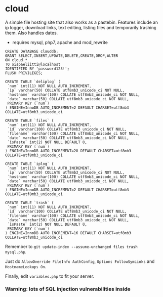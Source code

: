 # cloud
A simple file hosting site that also works as a pastebin. Features include an ip logger, download links, text editing, listing files and temporarily trashing them. Also handles dates.

- requires mysql, php7, apache and mod_rewrite

```
CREATE DATABASE clouddb;
GRANT SELECT,INSERT,UPDATE,DELETE,CREATE,DROP,ALTER
ON cloud.*
TO oispaeliitti@localhost
IDENTIFIED BY 'password123!';
FLUSH PRIVILEGES;	

CREATE TABLE `deliplog` (
 `num` int(11) NOT NULL AUTO_INCREMENT,
 `ip` varchar(50) COLLATE utf8mb3_unicode_ci NOT NULL,
 `hostname` varchar(100) COLLATE utf8mb3_unicode_ci NOT NULL,
 `date` varchar(50) COLLATE utf8mb3_unicode_ci NOT NULL,
 PRIMARY KEY (`num`)
) ENGINE=InnoDB AUTO_INCREMENT=2 DEFAULT CHARSET=utf8mb3 COLLATE=utf8mb3_unicode_ci

CREATE TABLE `files` (
 `num` int(11) NOT NULL AUTO_INCREMENT,
 `id` varchar(100) COLLATE utf8mb3_unicode_ci NOT NULL,
 `filename` varchar(100) COLLATE utf8mb3_unicode_ci NOT NULL,
 `date` varchar(50) COLLATE utf8mb3_unicode_ci NOT NULL,
 `isPaste` int(2) NOT NULL DEFAULT 0,
 PRIMARY KEY (`num`)
) ENGINE=InnoDB AUTO_INCREMENT=28 DEFAULT CHARSET=utf8mb3 COLLATE=utf8mb3_unicode_ci

CREATE TABLE `iplog` (
 `num` int(11) NOT NULL AUTO_INCREMENT,
 `ip` varchar(50) COLLATE utf8mb3_unicode_ci NOT NULL,
 `hostname` varchar(100) COLLATE utf8mb3_unicode_ci NOT NULL,
 `date` varchar(50) COLLATE utf8mb3_unicode_ci NOT NULL,
 PRIMARY KEY (`num`)
) ENGINE=InnoDB AUTO_INCREMENT=2 DEFAULT CHARSET=utf8mb3 COLLATE=utf8mb3_unicode_ci

CREATE TABLE `trash` (
 `num` int(11) NOT NULL AUTO_INCREMENT,
 `id` varchar(100) COLLATE utf8mb3_unicode_ci NOT NULL,
 `filename` varchar(100) COLLATE utf8mb3_unicode_ci NOT NULL,
 `date` varchar(50) COLLATE utf8mb3_unicode_ci NOT NULL,
 `isPaste` int(2) NOT NULL DEFAULT 0,
 PRIMARY KEY (`num`)
) ENGINE=InnoDB AUTO_INCREMENT=16 DEFAULT CHARSET=utf8mb3 COLLATE=utf8mb3_unicode_ci

```

Remember to `git update-index --assume-unchanged files trash mysql.php`.

Just do `AllowOverride FileInfo AuthConfig`, `Options FollowSymLinks` and `HostnameLookups On`.

Finally, edit `variables.php` to fit your server.

### Warning: lots of SQL injection vulnerabilities inside